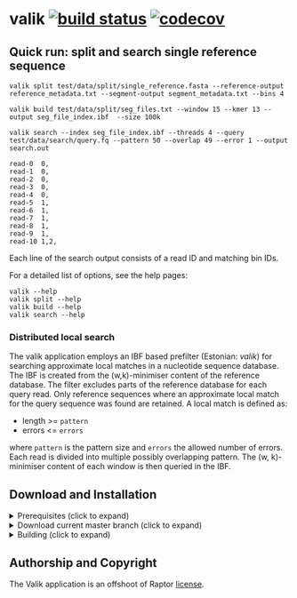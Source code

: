 # valik [![build status][1]][2] [![codecov][3]][4]
<!--
    Above uses reference-style links with numbers.
    See also https://github.com/adam-p/markdown-here/wiki/Markdown-Cheatsheet#links.

    For example, `[![build status][1]][2]` evaluates to the following:
        `[link_text][2]`
        `[2]` is a reference to a link, i.e. `[link_text](https://...)`

        `[link_text]` = `[![build status][1]]`
        `[1]` is once again a reference to a link - this time an image, i.e. `[![build status](https://...)]
        `![build status]` is the text that should be displayed if the linked resource (`[1]`) is not available

    `[![build status][1]][2]` hence means:
    Show the picture linked under `[1]`. In case it cannot be displayed, show the text "build status" instead.
    The picture, or alternative text, should link to `[2]`.
-->

<!--
    This is the CI badge image:
        `https://img.shields.io/github/workflow/status/` - we do not use GitHub's badges as they are not customisable.
        `/seqan/app-template/` - owner/repository
        `ci_linux.yml` - workflow file
        `main` - branch to show
        `"Open GitHub actions page"` - this text will be shown on hover
-->
[1]: https://img.shields.io/github/actions/workflow/status/eaasna/valik/ci_linux.yml?branch=main "Open GitHub actions page"
<!--
    This is the CI badge link:
        `https://github.com/seqan/app-template/actions` - actions page of owner(seqan)/repository(app-template)
        `?query=branch%3Amain` - only show actions that ran on the mater branch
-->
[2]: https://github.com/eaasna/valik/actions?query=branch%3Amain
<!--
    This is the Codecov badge image:
        Codecov offers badges: https://app.codecov.io/gh/seqan/app-template/settings/badge
        While being logged in into Codecov, navigate to Settings->Badge and copy the markdown badge.
        Copy the image part of the markdown badge here.
    `"Open Codecov page"` - this text will be shown on hover
-->
[3]: https://codecov.io/gh/eaasna/valik/branch/main/graph/badge.svg?token=ZKGJTQ55MF
<!--
    This is the Codecov badge link:
        Codecov offers badges: https://app.codecov.io/gh/seqan/app-template/settings/badge
        While being logged in into Codecov, navigate to Settings->Badge and copy the markdown badge.
        Copy the URL part of the markdown badge here.
-->
[4]: https://codecov.io/gh/eaasna/valik

## Quick run: split and search single reference sequence
`valik split test/data/split/single_reference.fasta --reference-output reference_metadata.txt --segment-output segment_metadata.txt --bins 4`

`valik build test/data/split/seg_files.txt --window 15 --kmer 13 --output seg_file_index.ibf  --size 100k`

`valik search --index seg_file_index.ibf --threads 4 --query test/data/search/query.fq --pattern 50 --overlap 49 --error 1 --output search.out`

```text
read-0  0,
read-1  0,
read-2  0,
read-3  0,
read-4  0,
read-5  1,
read-6  1,
read-7  1,
read-8  1,
read-9  1,
read-10 1,2,
```

Each line of the search output consists of a read ID and matching bin IDs.

For a detailed list of options, see the help pages:
```console
valik --help
valik split --help
valik build --help
valik search --help
```

### Distributed local search
The valik application employs an IBF based prefilter (Estonian: _valik_) for searching approximate local matches in a nucleotide sequence database. The IBF is created from the (w,k)-minimiser content of the reference database. The filter excludes parts of the reference database for each query read. Only reference sequences where an approximate local match for the query sequence was found are retained.
A local match is defined as:
* length >= `pattern`
* errors <= `errors`

where `pattern` is the pattern size and `errors` the allowed number of errors. Each read is divided into multiple possibly overlapping pattern. The (w, k)-minimiser content of each window is then queried in the IBF.

## Download and Installation

<details><summary>Prerequisites (click to expand)</summary>

* CMake >= 3.16.9
* GCC 10, 11 or 12 (most recent minor version)
* git

Refer to the [Seqan3 Setup Tutorial](https://docs.seqan.de/seqan/3-master-user/setup.html) for more in depth information.
</details>

<details><summary>Download current master branch (click to expand)</summary>

```bash
git clone --recurse-submodules https://github.com/eaasna/valik
```

</details>

<details><summary>Building (click to expand)</summary>

```bash
cd valik
mkdir -p build
cd build
cmake ..
make
```

The binary can be found in `bin`.

You may want to add the executable to your PATH:
```
export PATH=$(pwd)/bin:$PATH
valik --version
```

</details>

## Authorship and Copyright
The Valik application is an offshoot of Raptor [license](https://github.com/seqan/raptor/blob/master/LICENSE.md).
